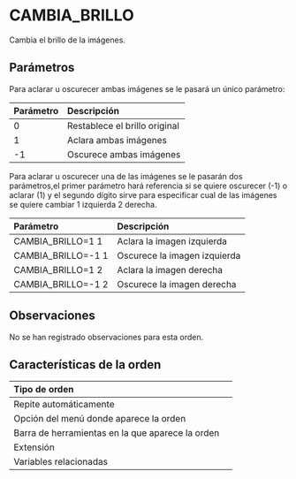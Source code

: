 # CAMBIA\_BRILLO

Cambia el brillo de la imágenes.

## Parámetros

Para aclarar u oscurecer ambas imágenes se le pasará un único parámetro:

| Parámetro | Descripción |
| :--- | :--- |
| 0 | Restablece el brillo original |
| 1 | Aclara ambas imágenes |
| -1 | Oscurece ambas imágenes |

Para aclarar u oscurecer una de las imágenes se le pasarán dos parámetros,el primer parámetro hará referencia si se quiere oscurecer \(-1\) o aclarar \(1\) y el segundo dígito sirve para especificar cual de las imágenes se quiere cambiar 1 izquierda 2 derecha.

| Parámetro | Descripción |
| :--- | :--- |
| CAMBIA\_BRILLO=1 1 | Aclara la imagen izquierda |
| CAMBIA\_BRILLO=-1 1 | Oscurece la imagen izquierda |
| CAMBIA\_BRILLO=1 2 | Aclara la imagen derecha |
| CAMBIA\_BRILLO=-1 2 | Oscurece la imagen derecha |

## Observaciones

No se han registrado observaciones para esta orden.

## Características de la orden

| Tipo de orden |  |
| :--- | :--- |
| Repite automáticamente |  |
| Opción del menú donde aparece la orden |  |
| Barra de herramientas en la que aparece la orden |  |
| Extensión |  |
| Variables relacionadas |  |

